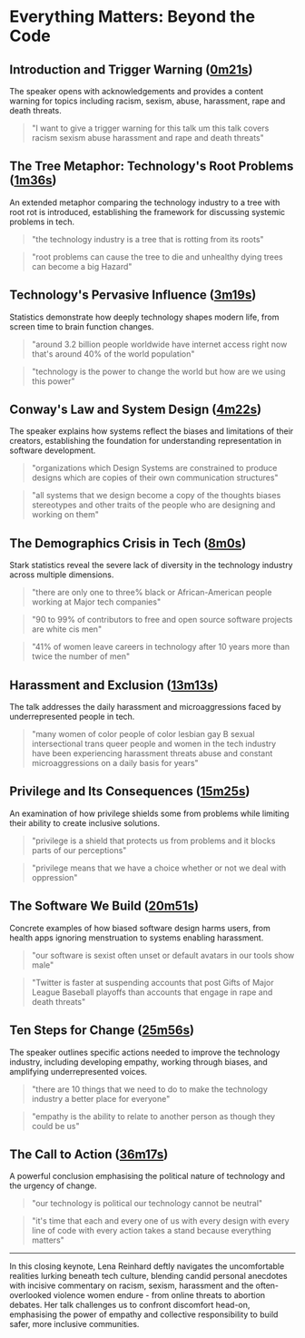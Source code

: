 # Everything Matters: Beyond the Code

## Introduction and Trigger Warning ([0m21s](https://www.youtube.com/watch?v=CZx7rYoq1Uw&t=21s))
The speaker opens with acknowledgements and provides a content warning for topics including racism, sexism, abuse, harassment, rape and death threats.

> "I want to give a trigger warning for this talk um this talk covers racism sexism abuse harassment and rape and death threats"

## The Tree Metaphor: Technology's Root Problems ([1m36s](https://www.youtube.com/watch?v=CZx7rYoq1Uw&t=96s))
An extended metaphor comparing the technology industry to a tree with root rot is introduced, establishing the framework for discussing systemic problems in tech.

> "the technology industry is a tree that is rotting from its roots"

> "root problems can cause the tree to die and unhealthy dying trees can become a big Hazard"

## Technology's Pervasive Influence ([3m19s](https://www.youtube.com/watch?v=CZx7rYoq1Uw&t=199s))
Statistics demonstrate how deeply technology shapes modern life, from screen time to brain function changes.

> "around 3.2 billion people worldwide have internet access right now that's around 40% of the world population"

> "technology is the power to change the world but how are we using this power"

## Conway's Law and System Design ([4m22s](https://www.youtube.com/watch?v=CZx7rYoq1Uw&t=262s))
The speaker explains how systems reflect the biases and limitations of their creators, establishing the foundation for understanding representation in software development.

> "organizations which Design Systems are constrained to produce designs which are copies of their own communication structures"

> "all systems that we design become a copy of the thoughts biases stereotypes and other traits of the people who are designing and working on them"

## The Demographics Crisis in Tech ([8m0s](https://www.youtube.com/watch?v=CZx7rYoq1Uw&t=480s))
Stark statistics reveal the severe lack of diversity in the technology industry across multiple dimensions.

> "there are only one to three% black or African-American people working at Major tech companies"

> "90 to 99% of contributors to free and open source software projects are white cis men"

> "41% of women leave careers in technology after 10 years more than twice the number of men"

## Harassment and Exclusion ([13m13s](https://www.youtube.com/watch?v=CZx7rYoq1Uw&t=793s))
The talk addresses the daily harassment and microaggressions faced by underrepresented people in tech.

> "many women of color people of color lesbian gay B sexual intersectional trans queer people and women in the tech industry have been experiencing harassment threats abuse and constant microaggressions on a daily basis for years"

## Privilege and Its Consequences ([15m25s](https://www.youtube.com/watch?v=CZx7rYoq1Uw&t=925s))
An examination of how privilege shields some from problems while limiting their ability to create inclusive solutions.

> "privilege is a shield that protects us from problems and it blocks parts of our perceptions"

> "privilege means that we have a choice whether or not we deal with oppression"

## The Software We Build ([20m51s](https://www.youtube.com/watch?v=CZx7rYoq1Uw&t=1251s))
Concrete examples of how biased software design harms users, from health apps ignoring menstruation to systems enabling harassment.

> "our software is sexist often unset or default avatars in our tools show male"

> "Twitter is faster at suspending accounts that post Gifts of Major League Baseball playoffs than accounts that engage in rape and death threats"

## Ten Steps for Change ([25m56s](https://www.youtube.com/watch?v=CZx7rYoq1Uw&t=1556s))
The speaker outlines specific actions needed to improve the technology industry, including developing empathy, working through biases, and amplifying underrepresented voices.

> "there are 10 things that we need to do to make the technology industry a better place for everyone"

> "empathy is the ability to relate to another person as though they could be us"

## The Call to Action ([36m17s](https://www.youtube.com/watch?v=CZx7rYoq1Uw&t=2177s))
A powerful conclusion emphasising the political nature of technology and the urgency of change.

> "our technology is political our technology cannot be neutral"

> "it's time that each and every one of us with every design with every line of code with every action takes a stand because everything matters"

---

In this closing keynote, Lena Reinhard deftly navigates the uncomfortable realities lurking beneath tech culture, blending candid personal anecdotes with incisive commentary on racism, sexism, harassment and the often-overlooked violence women endure - from online threats to abortion debates. Her talk challenges us to confront discomfort head-on, emphasising the power of empathy and collective responsibility to build safer, more inclusive communities.